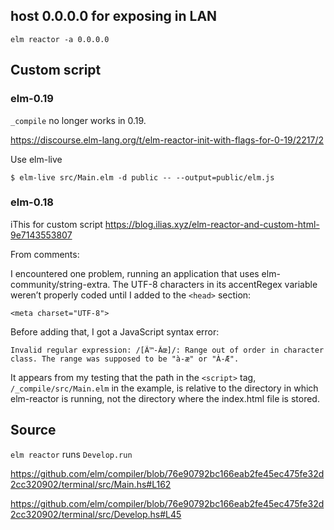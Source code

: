 ## host 0.0.0.0 for exposing in LAN

`elm reactor -a 0.0.0.0`

## Custom script

### elm-0.19

`_compile` no longer works in 0.19.

https://discourse.elm-lang.org/t/elm-reactor-init-with-flags-for-0-19/2217/2

Use elm-live

`$ elm-live src/Main.elm -d public -- --output=public/elm.js`


### elm-0.18

iThis for custom script https://blog.ilias.xyz/elm-reactor-and-custom-html-9e7143553807

From comments:

I encountered one problem, running an application that uses elm-community/string-extra. The UTF-8 characters in its accentRegex variable weren’t properly coded until I added to the `<head>` section:

`<meta charset="UTF-8">`

Before adding that, I got a JavaScript syntax error:

```
Invalid regular expression: /[Ã™-Ãœ]/: Range out of order in character class. The range was supposed to be "à-æ" or "À-Æ".
```

It appears from my testing that the path in the `<script>` tag, `/_compile/src/Main.elm` in the example, is relative to the directory in which elm-reactor is running, not the directory where the index.html file is stored.

## Source

`elm reactor` runs `Develop.run`

https://github.com/elm/compiler/blob/76e90792bc166eab2fe45ec475fe32d2cc320902/terminal/src/Main.hs#L162

https://github.com/elm/compiler/blob/76e90792bc166eab2fe45ec475fe32d2cc320902/terminal/src/Develop.hs#L45

